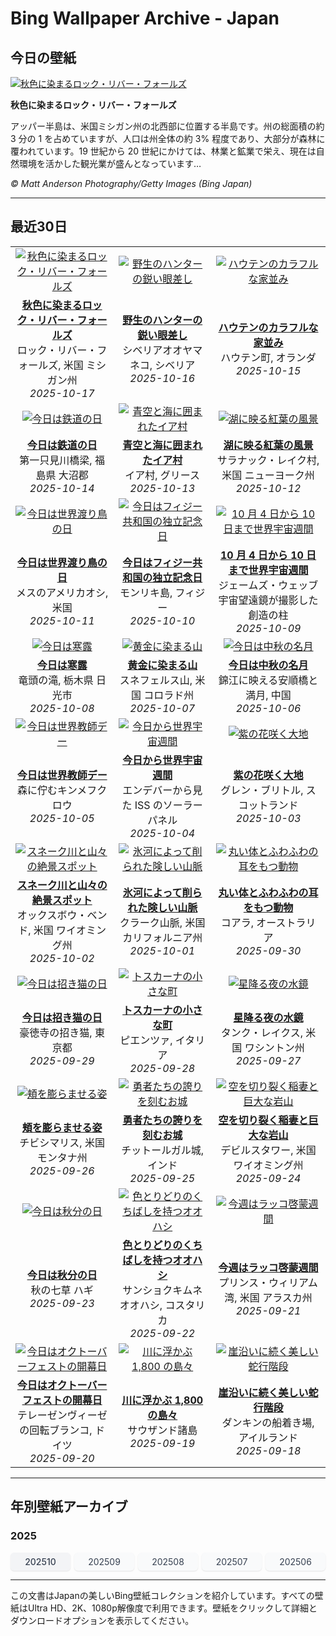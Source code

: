 # Bing Wallpaper Archive - Japan

## 今日の壁紙

[![秋色に染まるロック・リバー・フォールズ](https://www.bing.com/th?id=OHR.RockRiverFalls_JA-JP0295221799_UHD.jpg&pid=hp&w=2560)](https://bing.codexun.com/jp/detail/20251017)

**秋色に染まるロック・リバー・フォールズ**

アッパー半島は、米国ミシガン州の北西部に位置する半島です。州の総面積の約 3 分の 1 を占めていますが、人口は州全体の約 3% 程度であり、大部分が森林に覆われています。19 世紀から 20 世紀にかけては、林業と鉱業で栄え、現在は自然環境を活かした観光業が盛んとなっています…

*© Matt Anderson Photography/Getty Images (Bing Japan)*

---

## 最近30日

| | | |
|:---:|:---:|:---:|
| [![秋色に染まるロック・リバー・フォールズ](https://www.bing.com/th?id=OHR.RockRiverFalls_JA-JP0295221799_UHD.jpg&pid=hp&w=2560)](https://bing.codexun.com/jp/detail/20251017) | [![野生のハンターの鋭い眼差し](https://www.bing.com/th?id=OHR.SiberianLynx_JA-JP8122329970_UHD.jpg&pid=hp&w=2560)](https://bing.codexun.com/jp/detail/20251016) | [![ハウテンのカラフルな家並み](https://www.bing.com/th?id=OHR.HoutenHouses_JA-JP0762629111_UHD.jpg&pid=hp&w=2560)](https://bing.codexun.com/jp/detail/20251015) | 
| **[秋色に染まるロック・リバー・フォールズ](https://bing.codexun.com/jp/detail/20251017)**<br>ロック・リバー・フォールズ, 米国 ミシガン州<br>*2025-10-17* | **[野生のハンターの鋭い眼差し](https://bing.codexun.com/jp/detail/20251016)**<br>シベリアオオヤマネコ, シベリア<br>*2025-10-16* | **[ハウテンのカラフルな家並み](https://bing.codexun.com/jp/detail/20251015)**<br>ハウテン町, オランダ<br>*2025-10-15* | 
| [![今日は鉄道の日](https://www.bing.com/th?id=OHR.RailwayDay2025_JA-JP0346908442_UHD.jpg&pid=hp&w=2560)](https://bing.codexun.com/jp/detail/20251014) | [![青空と海に囲まれたイア村](https://www.bing.com/th?id=OHR.OiaSantorini_JA-JP8051360298_UHD.jpg&pid=hp&w=2560)](https://bing.codexun.com/jp/detail/20251013) | [![湖に映る紅葉の風景](https://www.bing.com/th?id=OHR.SaranacLake_JA-JP8002477019_UHD.jpg&pid=hp&w=2560)](https://bing.codexun.com/jp/detail/20251012) | 
| **[今日は鉄道の日](https://bing.codexun.com/jp/detail/20251014)**<br>第一只見川橋梁, 福島県 大沼郡<br>*2025-10-14* | **[青空と海に囲まれたイア村](https://bing.codexun.com/jp/detail/20251013)**<br>イア村, グリース<br>*2025-10-13* | **[湖に映る紅葉の風景](https://bing.codexun.com/jp/detail/20251012)**<br>サラナック・レイク村, 米国 ニューヨーク州<br>*2025-10-12* | 
| [![今日は世界渡り鳥の日](https://www.bing.com/th?id=OHR.WoodDuckHen_JA-JP7933266501_UHD.jpg&pid=hp&w=2560)](https://bing.codexun.com/jp/detail/20251011) | [![今日はフィジー共和国の独立記念日](https://www.bing.com/th?id=OHR.MonurikiFiji_JA-JP7889877935_UHD.jpg&pid=hp&w=2560)](https://bing.codexun.com/jp/detail/20251010) | [![10 月 4 日から 10 日まで世界宇宙週間](https://www.bing.com/th?id=OHR.WebbPillars_JA-JP7847589500_UHD.jpg&pid=hp&w=2560)](https://bing.codexun.com/jp/detail/20251009) | 
| **[今日は世界渡り鳥の日](https://bing.codexun.com/jp/detail/20251011)**<br>メスのアメリカオシ, 米国<br>*2025-10-11* | **[今日はフィジー共和国の独立記念日](https://bing.codexun.com/jp/detail/20251010)**<br>モンリキ島, フィジー<br>*2025-10-10* | **[10 月 4 日から 10 日まで世界宇宙週間](https://bing.codexun.com/jp/detail/20251009)**<br>ジェームズ・ウェッブ宇宙望遠鏡が撮影した創造の柱<br>*2025-10-09* | 
| [![今日は寒露](https://www.bing.com/th?id=OHR.Ryuzufalls2025_JA-JP6418303608_UHD.jpg&pid=hp&w=2560)](https://bing.codexun.com/jp/detail/20251008) | [![黄金に染まる山](https://www.bing.com/th?id=OHR.RidgwayAspens_JA-JP7797192109_UHD.jpg&pid=hp&w=2560)](https://bing.codexun.com/jp/detail/20251007) | [![今日は中秋の名月](https://www.bing.com/th?id=OHR.AnshunBridge_JA-JP7739273331_UHD.jpg&pid=hp&w=2560)](https://bing.codexun.com/jp/detail/20251006) | 
| **[今日は寒露](https://bing.codexun.com/jp/detail/20251008)**<br>竜頭の滝, 栃木県 日光市<br>*2025-10-08* | **[黄金に染まる山](https://bing.codexun.com/jp/detail/20251007)**<br>スネフェルス山, 米国 コロラド州<br>*2025-10-07* | **[今日は中秋の名月](https://bing.codexun.com/jp/detail/20251006)**<br>錦江に映える安順橋と満月, 中国<br>*2025-10-06* | 
| [![今日は世界教師デー](https://www.bing.com/th?id=OHR.TeacherOwl_JA-JP7686022274_UHD.jpg&pid=hp&w=2560)](https://bing.codexun.com/jp/detail/20251005) | [![今日から世界宇宙週間](https://www.bing.com/th?id=OHR.DragonEndeavour_JA-JP7626531843_UHD.jpg&pid=hp&w=2560)](https://bing.codexun.com/jp/detail/20251004) | [![紫の花咲く大地](https://www.bing.com/th?id=OHR.SkyeHeather_JA-JP7561347402_UHD.jpg&pid=hp&w=2560)](https://bing.codexun.com/jp/detail/20251003) | 
| **[今日は世界教師デー](https://bing.codexun.com/jp/detail/20251005)**<br>森に佇むキンメフクロウ<br>*2025-10-05* | **[今日から世界宇宙週間](https://bing.codexun.com/jp/detail/20251004)**<br>エンデバーから見た ISS のソーラーパネル<br>*2025-10-04* | **[紫の花咲く大地](https://bing.codexun.com/jp/detail/20251003)**<br>グレン・ブリトル, スコットランド<br>*2025-10-03* | 
| [![スネーク川と山々の絶景スポット](https://www.bing.com/th?id=OHR.OxbowBend_JA-JP6534968552_UHD.jpg&pid=hp&w=2560)](https://bing.codexun.com/jp/detail/20251002) | [![氷河によって削られた険しい山脈](https://www.bing.com/th?id=OHR.YosemiteClark_JA-JP6457719277_UHD.jpg&pid=hp&w=2560)](https://bing.codexun.com/jp/detail/20251001) | [![丸い体とふわふわの耳をもつ動物](https://www.bing.com/th?id=OHR.EucalyptusKoala_JA-JP6385601679_UHD.jpg&pid=hp&w=2560)](https://bing.codexun.com/jp/detail/20250930) | 
| **[スネーク川と山々の絶景スポット](https://bing.codexun.com/jp/detail/20251002)**<br>オックスボウ・ベンド, 米国 ワイオミング州<br>*2025-10-02* | **[氷河によって削られた険しい山脈](https://bing.codexun.com/jp/detail/20251001)**<br>クラーク山脈, 米国 カリフォルニア州<br>*2025-10-01* | **[丸い体とふわふわの耳をもつ動物](https://bing.codexun.com/jp/detail/20250930)**<br>コアラ, オーストラリア<br>*2025-09-30* | 
| [![今日は招き猫の日](https://www.bing.com/th?id=OHR.ManekiNeko_JA-JP6063646197_UHD.jpg&pid=hp&w=2560)](https://bing.codexun.com/jp/detail/20250929) | [![トスカーナの小さな町](https://www.bing.com/th?id=OHR.PienzaItaly_JA-JP1964382138_UHD.jpg&pid=hp&w=2560)](https://bing.codexun.com/jp/detail/20250928) | [![星降る夜の水鏡](https://www.bing.com/th?id=OHR.TankLakes_JA-JP1667519475_UHD.jpg&pid=hp&w=2560)](https://bing.codexun.com/jp/detail/20250927) | 
| **[今日は招き猫の日](https://bing.codexun.com/jp/detail/20250929)**<br>豪徳寺の招き猫, 東京都<br>*2025-09-29* | **[トスカーナの小さな町](https://bing.codexun.com/jp/detail/20250928)**<br>ピエンツァ, イタリア<br>*2025-09-28* | **[星降る夜の水鏡](https://bing.codexun.com/jp/detail/20250927)**<br>タンク・レイクス, 米国 ワシントン州<br>*2025-09-27* | 
| [![頬を膨らませる姿](https://www.bing.com/th?id=OHR.AutumnChipmunk_JA-JP1455684810_UHD.jpg&pid=hp&w=2560)](https://bing.codexun.com/jp/detail/20250926) | [![勇者たちの誇りを刻むお城](https://www.bing.com/th?id=OHR.FortChittorgarh_JA-JP1975287268_UHD.jpg&pid=hp&w=2560)](https://bing.codexun.com/jp/detail/20250925) | [![空を切り裂く稲妻と巨大な岩山](https://www.bing.com/th?id=OHR.BearLodge_JA-JP0426816004_UHD.jpg&pid=hp&w=2560)](https://bing.codexun.com/jp/detail/20250924) | 
| **[頬を膨らませる姿](https://bing.codexun.com/jp/detail/20250926)**<br>チビシマリス, 米国 モンタナ州<br>*2025-09-26* | **[勇者たちの誇りを刻むお城](https://bing.codexun.com/jp/detail/20250925)**<br>チットールガル城, インド<br>*2025-09-25* | **[空を切り裂く稲妻と巨大な岩山](https://bing.codexun.com/jp/detail/20250924)**<br>デビルスタワー, 米国 ワイオミング州<br>*2025-09-24* | 
| [![今日は秋分の日](https://www.bing.com/th?id=OHR.AutumnEquinox2025_JA-JP9152081751_UHD.jpg&pid=hp&w=2560)](https://bing.codexun.com/jp/detail/20250923) | [![色とりどりのくちばしを持つオオハシ](https://www.bing.com/th?id=OHR.ToucanForest_JA-JP8804759807_UHD.jpg&pid=hp&w=2560)](https://bing.codexun.com/jp/detail/20250922) | [![今週はラッコ啓蒙週間](https://www.bing.com/th?id=OHR.IceOtters_JA-JP8317371641_UHD.jpg&pid=hp&w=2560)](https://bing.codexun.com/jp/detail/20250921) | 
| **[今日は秋分の日](https://bing.codexun.com/jp/detail/20250923)**<br>秋の七草 ハギ<br>*2025-09-23* | **[色とりどりのくちばしを持つオオハシ](https://bing.codexun.com/jp/detail/20250922)**<br>サンショクキムネオオハシ, コスタリカ<br>*2025-09-22* | **[今週はラッコ啓蒙週間](https://bing.codexun.com/jp/detail/20250921)**<br>プリンス・ウィリアム湾, 米国 アラスカ州<br>*2025-09-21* | 
| [![今日はオクトーバーフェストの開幕日](https://www.bing.com/th?id=OHR.OktoberfestSwing_JA-JP7932270954_UHD.jpg&pid=hp&w=2560)](https://bing.codexun.com/jp/detail/20250920) | [![川に浮かぶ 1,800 の島々](https://www.bing.com/th?id=OHR.ThousandIslands_JA-JP7633482914_UHD.jpg&pid=hp&w=2560)](https://bing.codexun.com/jp/detail/20250919) | [![崖沿いに続く美しい蛇行階段](https://www.bing.com/th?id=OHR.DunquinIreland_JA-JP7345541610_UHD.jpg&pid=hp&w=2560)](https://bing.codexun.com/jp/detail/20250918) | 
| **[今日はオクトーバーフェストの開幕日](https://bing.codexun.com/jp/detail/20250920)**<br>テレーゼンヴィーゼの回転ブランコ, ドイツ<br>*2025-09-20* | **[川に浮かぶ 1,800 の島々](https://bing.codexun.com/jp/detail/20250919)**<br>サウザンド諸島<br>*2025-09-19* | **[崖沿いに続く美しい蛇行階段](https://bing.codexun.com/jp/detail/20250918)**<br>ダンキンの船着き場, アイルランド<br>*2025-09-18* | 


---

## 年別壁紙アーカイブ

### 2025
<div style="display: grid; grid-template-columns: repeat(auto-fit, minmax(80px, 1fr)); gap: 6px; margin: 12px 0;">
<a href="https://bing.codexun.com/jp/archive/202510" style="padding: 6px 12px; font-size: 14px; border-radius: 6px; box-shadow: 0 1px 2px rgba(0,0,0,0.1); background-color: #f3f4f6; color: #374151; text-decoration: none; text-align: center; transition: background-color 0.2s ease; font-weight: 500;">202510</a>
<a href="https://bing.codexun.com/jp/archive/202509" style="padding: 6px 12px; font-size: 14px; border-radius: 6px; box-shadow: 0 1px 2px rgba(0,0,0,0.1); background-color: #f9fafb; color: #374151; text-decoration: none; text-align: center; transition: background-color 0.2s ease;">202509</a>
<a href="https://bing.codexun.com/jp/archive/202508" style="padding: 6px 12px; font-size: 14px; border-radius: 6px; box-shadow: 0 1px 2px rgba(0,0,0,0.1); background-color: #f9fafb; color: #374151; text-decoration: none; text-align: center; transition: background-color 0.2s ease;">202508</a>
<a href="https://bing.codexun.com/jp/archive/202507" style="padding: 6px 12px; font-size: 14px; border-radius: 6px; box-shadow: 0 1px 2px rgba(0,0,0,0.1); background-color: #f9fafb; color: #374151; text-decoration: none; text-align: center; transition: background-color 0.2s ease;">202507</a>
<a href="https://bing.codexun.com/jp/archive/202506" style="padding: 6px 12px; font-size: 14px; border-radius: 6px; box-shadow: 0 1px 2px rgba(0,0,0,0.1); background-color: #f9fafb; color: #374151; text-decoration: none; text-align: center; transition: background-color 0.2s ease;">202506</a>
</div>



---

この文書はJapanの美しいBing壁紙コレクションを紹介しています。すべての壁紙はUltra HD、2K、1080p解像度で利用できます。壁紙をクリックして詳細とダウンロードオプションを表示してください。
